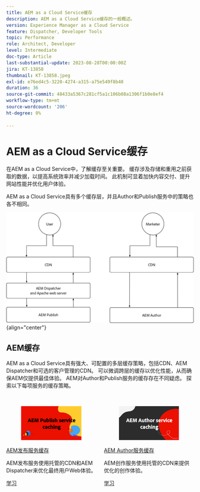 ```yaml
---
title: AEM as a Cloud Service缓存
description: AEM as a Cloud Service缓存的一般概述。
version: Experience Manager as a Cloud Service
feature: Dispatcher, Developer Tools
topic: Performance
role: Architect, Developer
level: Intermediate
doc-type: Article
last-substantial-update: 2023-08-28T00:00:00Z
jira: KT-13858
thumbnail: KT-13858.jpeg
exl-id: e76ed4c5-3220-4274-a315-a75e549f8b40
duration: 36
source-git-commit: 48433a5367c281cf5a1c106b08a1306f1b0e8ef4
workflow-type: tm+mt
source-wordcount: '206'
ht-degree: 0%

---
```


# AEM as a Cloud Service缓存

在AEM as a Cloud Service中，了解缓存至关重要。 缓存涉及存储和重用之前获取的数据，以提高系统效率并减少加载时间。 此机制可显着加快内容交付、提升网站性能并优化用户体验。

AEM as a Cloud Service具有多个缓存层，并且Author和Publish服务中的策略也各不相同。

![AEM as a Cloud Service缓存概述](./assets/overview/all.png){align="center"}

## AEM缓存

AEM as a Cloud Service具有强大、可配置的多层缓存策略，包括CDN、AEM Dispatcher和可选的客户管理的CDN。 可以微调跨层的缓存以优化性能，从而确保AEM仅提供最佳体验。 AEM对Author和Publish服务的缓存存在不同疑虑。 探索以下每项服务的缓存策略。


<div class="columns is-multiline" style="margin-top: 2rem">
    <div class="column is-half-tablet is-half-desktop is-half-widescreen" aria-label="AEM Publish service caching">
    <div class="card is-padded-small is-padded-big-mobile" style="height: 100%">
        <div class="card-image">
          <figure class="image is-16by9">
            <a href="./publish.md" title="AEM发布服务" tabindex="-1">
              <img class="is-bordered-r-small" src="./assets/overview/publish-card.png" alt="AEM发布服务缓存">
            </a>
          </figure>
        </div>
        <div class="card-content is-padded-small">
          <div class="content">
            <p class="headline is-size-6 has-text-weight-bold"><a href="./publish.md" title="AEM发布服务缓存">AEM发布服务缓存</a></p>
            <p class="is-size-6">AEM发布服务使用托管的CDN和AEM Dispatcher来优化最终用户Web体验。</p>
            <a href="./publish.md" class="spectrum-Button spectrum-Button--outline spectrum-Button--primary spectrum-Button--sizeM">
              <span class="spectrum-Button-label has-no-wrap has-text-weight-bold">学习</span>
            </a>
          </div>
        </div>
      </div>
    </div>
    <div class="column is-half-tablet is-half-desktop is-half-widescreen" aria-label="AEM Author service caching">
        <div class="card is-padded-small is-padded-big-mobile" style="height: 100%">
            <div class="card-image">
            <figure class="image is-16by9">
                <a href="./author.md" title="AEM Author服务缓存" tabindex="-1">
                <img class="is-bordered-r-small" src="./assets/overview/author-card.png" alt="AEM Author服务缓存">
                </a>
            </figure>
            </div>
            <div class="card-content is-padded-small">
            <div class="content">
                <p class="headline is-size-6 has-text-weight-bold"><a href="./author.md" title="AEM Author服务缓存">AEM Author服务缓存</a></p>
                <p class="is-size-6">AEM创作服务使用托管的CDN来提供优化的创作体验。</p>
                <a href="./author.md" class="spectrum-Button spectrum-Button--outline spectrum-Button--primary spectrum-Button--sizeM">
                <span class="spectrum-Button-label has-no-wrap has-text-weight-bold">学习</span>
                </a>
            </div>
            </div>
        </div>
    </div>
</div>

